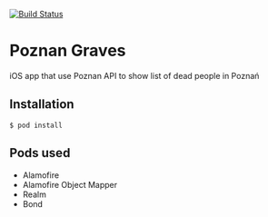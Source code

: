 [![Build Status](https://travis-ci.org/KarolMajka/Groby-Poznanskie-API.svg?branch=master)](https://travis-ci.org/KarolMajka/Groby-Poznanskie-API)
# Poznan Graves
iOS app that use Poznan API to show list of dead people in Poznań

## Installation
`$ pod install`

## Pods used
- Alamofire
- Alamofire Object Mapper
- Realm
- Bond
